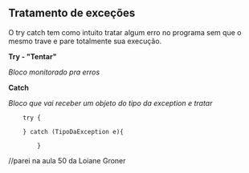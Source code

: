 ## Tratamento de exceções

O try catch tem como intuito tratar algum erro no programa sem que o mesmo trave
e pare totalmente sua execução.

**Try - "Tentar"**

_Bloco monitorado pra erros_

**Catch**

_Bloco que vai receber um objeto do tipo da exception e tratar_


        try {
            
        } catch (TipoDaException e){
            
            }

//parei na aula 50 da Loiane Groner